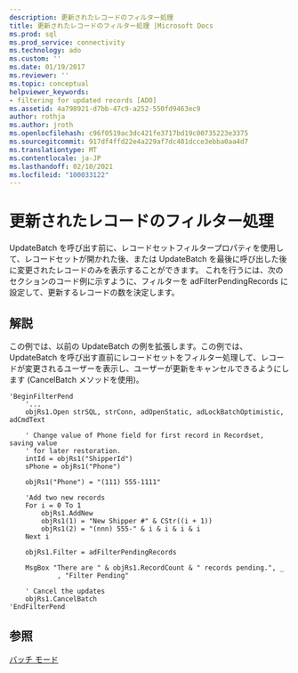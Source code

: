 ```yaml
---
description: 更新されたレコードのフィルター処理
title: 更新されたレコードのフィルター処理 |Microsoft Docs
ms.prod: sql
ms.prod_service: connectivity
ms.technology: ado
ms.custom: ''
ms.date: 01/19/2017
ms.reviewer: ''
ms.topic: conceptual
helpviewer_keywords:
- filtering for updated records [ADO]
ms.assetid: 4a798921-d7bb-47c9-a252-550fd9463ec9
author: rothja
ms.author: jroth
ms.openlocfilehash: c96f0519ac3dc421fe3717bd19c00735223e3375
ms.sourcegitcommit: 917df4ffd22e4a229af7dc481dcce3ebba0aa4d7
ms.translationtype: MT
ms.contentlocale: ja-JP
ms.lasthandoff: 02/10/2021
ms.locfileid: "100033122"
---
```

# <a name="filtering-for-updated-records"></a>更新されたレコードのフィルター処理
UpdateBatch を呼び出す前に、レコードセットフィルタープロパティを使用して、レコードセットが開かれた後、または UpdateBatch を最後に呼び出した後に変更されたレコードのみを表示することができます。 これを行うには、次のセクションのコード例に示すように、フィルターを adFilterPendingRecords に設定して、更新するレコードの数を決定します。  
  
## <a name="remarks"></a>解説  
 この例では、以前の UpdateBatch の例を拡張します。この例では、UpdateBatch を呼び出す直前にレコードセットをフィルター処理して、レコードが変更されるユーザーを表示し、ユーザーが更新をキャンセルできるようにします (CancelBatch メソッドを使用)。  
  
```  
'BeginFilterPend  
    '...  
    objRs1.Open strSQL, strConn, adOpenStatic, adLockBatchOptimistic, adCmdText  
  
    ' Change value of Phone field for first record in Recordset, saving value  
    ' for later restoration.  
    intId = objRs1("ShipperId")  
    sPhone = objRs1("Phone")  
  
    objRs1("Phone") = "(111) 555-1111"  
  
    'Add two new records  
    For i = 0 To 1  
        objRs1.AddNew  
        objRs1(1) = "New Shipper #" & CStr((i + 1))  
        objRs1(2) = "(nnn) 555-" & i & i & i & i  
    Next i  
  
    objRs1.Filter = adFilterPendingRecords  
  
    MsgBox "There are " & objRs1.RecordCount & " records pending.", _  
            , "Filter Pending"  
  
    ' Cancel the updates  
    objRs1.CancelBatch  
'EndFilterPend  
```  
  
## <a name="see-also"></a>参照  
 [バッチ モード](./batch-mode.md)